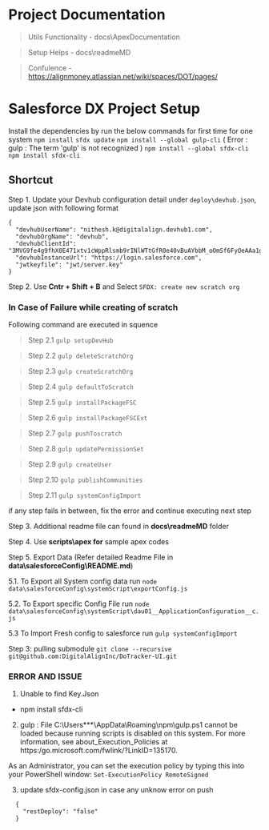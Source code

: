 # Project Documentation

> Utils Functionality - docs\ApexDocumentation

> Setup Helps - docs\readmeMD

> Confulence - https://alignmoney.atlassian.net/wiki/spaces/DOT/pages/

# Salesforce DX Project Setup

Install the dependencies by run the below commands for first time for one system
`npm install`
`sfdx update`
`npm install --global gulp-cli` ( Error : gulp : The term 'gulp' is not recognized )
`npm install --global sfdx-cli`
`npm install sfdx-cli`

## Shortcut

Step 1. Update your Devhub configuration detail under `deploy\devhub.json`, update json with following format

```
{
  "devhubUserName": "nithesh.k@digitalalign.devhub1.com",
  "devhubOrgName": "devhub",
  "devhubClientId": "3MVG9fe4g9fhX0E471xtv1cWppRlsmb9rINlWTtGfR0e40vBuAYbbM_oOmSf6FyOeAAa1g0IKlQXi7510KPWT",
  "devhubInstanceUrl": "https://login.salesforce.com",
  "jwtkeyfile": "jwt/server.key"
}
```

Step 2. Use **Cntr + Shift + B** and Select `SFDX: create new scratch org`

### In Case of Failure while creating of scratch

Following command are executed in squence

> Step 2.1 `gulp setupDevHub`

> Step 2.2 `gulp deleteScratchOrg`

> Step 2.3 `gulp createScratchOrg`

> Step 2.4 `gulp defaultToScratch`

> Step 2.5 `gulp installPackageFSC`

> Step 2.6 `gulp installPackageFSCExt`

> Step 2.7 `gulp pushToscratch`

> Step 2.8 `gulp updatePermissionSet`

> Step 2.9 `gulp createUser`

> Step 2.10 `gulp publishCommunities`

> Step 2.11 `gulp systemConfigImport`

if any step fails in between, fix the error and continue executing next step

Step 3. Additional readme file can found in **docs\readmeMD** folder

Step 4. Use **scripts\apex for** sample apex codes

Step 5. Export Data (Refer detailed Readme File in **data\salesforceConfig\README.md**)

5.1. To Export all System config data run `node data\salesforceConfig\systemScript\exportConfig.js`

5.2. To Export specific Config File run `node data\salesforceConfig\systemScript\dau01__ApplicationConfiguration__c.js`

5.3 To Import Fresh config to salesforce run `gulp systemConfigImport`

Step 3: pulling submodule
`git clone --recursive git@github.com:DigitalAlignInc/DoTracker-UI.git`

### ERROR AND ISSUE

1. Unable to find Key.Json

- npm install sfdx-cli

2. gulp : File C:\Users\*\*\*\AppData\Roaming\npm\gulp.ps1 cannot be loaded because running scripts is disabled on this system. For more information, see about_Execution_Policies at
   https:/go.microsoft.com/fwlink/?LinkID=135170.

As an Administrator, you can set the execution policy by typing this into your PowerShell window:
`Set-ExecutionPolicy RemoteSigned`

3. update sfdx-config.json in case any unknow error on push

```
  {
    "restDeploy": "false"
  }
```
